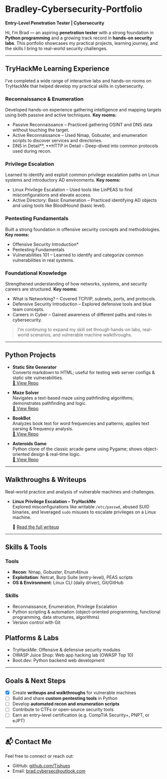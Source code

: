 # Bradley-Cybersecurity-Portfolio
**Entry-Level Penetration Tester | Cybersecurity**

Hi, I’m Brad — an aspiring **penetration tester** with a strong foundation in **Python programming** and a growing track record in **hands-on security labs**. This portfolio showcases my practical projects, learning journey, and the skills I bring to real-world security challenges.

---

## TryHackMe Learning Experience

I’ve completed a wide range of interactive labs and hands-on rooms on TryHackMe that helped develop my practical skills in cybersecurity.

### Reconnaissance & Enumeration
Developed hands-on experience gathering intelligence and mapping targets using both passive and active techniques.
**Key rooms:**
- Passive Reconnaissance – Practiced gathering OSINT and DNS data without touching the target.
- Active Reconnaissance – Used Nmap, Gobuster, and enumeration scripts to discover services and directories.
- DNS in Detail**, **HTTP in Detail – Deep-dived into common protocols used during recon.

### Privilege Escalation
Learned to identify and exploit common privilege escalation paths on Linux systems and introductory AD environments.
**Key rooms:**
- Linux Privilege Escalation – Used tools like LinPEAS to find misconfigurations and elevate access.
- Active Directory: Basic Enumeration – Practiced identifying AD objects and using tools like BloodHound (basic level).

### Pentesting Fundamentals
Built a strong foundation in offensive security concepts and methodologies.
**Key rooms:**
- Offensive Security Introduction* 
- Pentesting Fundamentals  
- Vulnerabilities 101 – Learned to identify and categorize common vulnerabilities in real systems.

### Foundational Knowledge
Strengthened understanding of how networks, systems, and security careers are structured.
**Key rooms:**
- What is Networking? – Covered TCP/IP, subnets, ports, and protocols.
- Defensive Security Introduction – Explored defensive tools and blue team concepts.
- Careers in Cyber – Gained awareness of different paths and roles in cybersecurity.

> I'm continuing to expand my skill set through hands-on labs, real-world scenarios, and vulnerable machine walkthroughs.

---

## Python Projects

- **Static Site Generator**  
  Converts markdown to HTML; useful for testing web server configs & static site vulnerabilities.  
  [🔗 View Repo](https://github.com/Tishues/static_site_generator)

- **Maze Solver**  
  Navigates a text-based maze using pathfinding algorithms; demonstrates pathfinding and logic.  
  [🔗 View Repo](https://github.com/Tishues/Maze-Solver)

- **BookBot**  
  Analyzes book text for word frequencies and patterns; applies text parsing & frequency analysis.  
  [🔗 View Repo](https://github.com/Tishues/bookbot)

- **Asteroids Game**  
  Python clone of the classic arcade game using Pygame; shows object-oriented design & real-time logic.  
  [🔗 View Repo](https://github.com/Tishues/Asteroids)

---

## Walkthroughs & Writeups
Real-world practice and analysis of vulnerable machines and challenges.

- **Linux Privilege Escalation – TryHackMe**  
  Explored misconfigurations like writable `/etc/passwd`, abused SUID binaries, and leveraged `sudo` misuses to escalate privileges on a Linux machine. 
  
  🔗 [Read the full writeup](writeups/linux-privilege-escalation/README.md)

---

## Skills & Tools

### Tools
- **Recon**: Nmap, Gobuster, Enum4linux
- **Exploitation**: Netcat, Burp Suite (entry-level), PEAS scripts
- **OS & Environment**: Linux CLI (daily driver), Git/GitHub

### Skills
- Reconnaissance, Enumeration, Privilege Escalation
- Python scripting & automation (object-oriented programming, functional programming, data structures, algorithms) 
- Version control with Git

## Platforms & Labs
- TryHackMe: Offensive & defensive security modules  
- OWASP Juice Shop: Web app hacking lab (OWASP Top 10)  
- Boot.dev: Python backend web development

---

## Goals & Next Steps

- [X] Create **writeups and walkthroughs** for vulnerable machines  
- [ ] Build and share **custom pentesting tools** in Python  
- [ ] Develop **automated recon and enumeration scripts**  
- [ ] Contribute to CTFs or open-source security tools  
- [ ] Earn an entry-level certification (e.g. CompTIA Security+, PNPT, or eJPT)  

---

## 📬 Contact Me

Feel free to connect or reach out:

- GitHub: [github.com/Tishues](https://github.com/Tishues)  
- Email: brad.cybersec@outlook.com